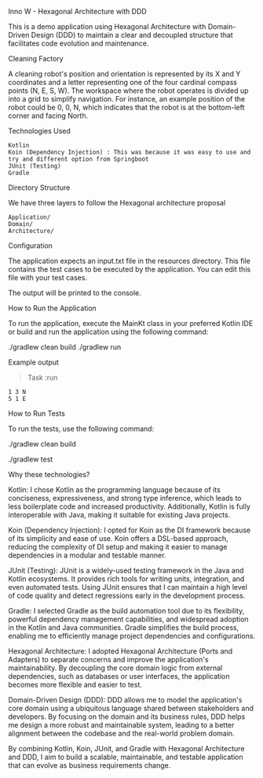 Inno W - Hexagonal Architecture with DDD

This is a demo application using Hexagonal Architecture with Domain-Driven Design (DDD) to maintain a clear and decoupled
structure that facilitates code evolution and maintenance.


Cleaning Factory

A cleaning robot's position and orientation is represented by its X and Y coordinates and a letter representing one of the
four cardinal compass points (N, E, S, W). The workspace where the robot operates is divided up into a grid to simplify
navigation. For instance, an example position of the robot could be 0, 0, N, which indicates that the robot is at the
bottom-left corner and facing North.

Technologies Used

    Kotlin
    Koin (Dependency Injection) : This was because it was easy to use and try and different option from Springboot
    JUnit (Testing)
    Gradle

Directory Structure

We have three layers to follow the Hexagonal architecture proposal

    Application/
    Domain/
    Architecture/

Configuration

The application expects an input.txt file in the resources directory. This file contains the test cases to be executed
by the application. You can edit this file with your test cases.

The output will be printed to the console.


How to Run the Application

To run the application, execute the MainKt class in your preferred Kotlin IDE or build and run the application using
the following command:

./gradlew clean build
./gradlew run

Example output
> Task :run
> 

    1 3 N
    5 1 E


How to Run Tests

To run the tests, use the following command:

./gradlew clean build

./gradlew test



Why these technologies?

Kotlin: I chose Kotlin as the programming language because of its conciseness, expressiveness, and strong type inference, which leads to less boilerplate code and increased productivity. Additionally, Kotlin is fully interoperable with Java, making it suitable for existing Java projects.

Koin (Dependency Injection): I opted for Koin as the DI framework because of its simplicity and ease of use. Koin offers a DSL-based approach, reducing the complexity of DI setup and making it easier to manage dependencies in a modular and testable manner.

JUnit (Testing): JUnit is a widely-used testing framework in the Java and Kotlin ecosystems. It provides rich tools for writing units, integration, and even automated tests. Using JUnit ensures that I can maintain a high level of code quality and detect regressions early in the development process.

Gradle: I selected Gradle as the build automation tool due to its flexibility, powerful dependency management capabilities, and widespread adoption in the Kotlin and Java communities. Gradle simplifies the build process, enabling me to efficiently manage project dependencies and configurations.

Hexagonal Architecture: I adopted Hexagonal Architecture (Ports and Adapters) to separate concerns and improve the application's maintainability. By decoupling the core domain logic from external dependencies, such as databases or user interfaces, the application becomes more flexible and easier to test.

Domain-Driven Design (DDD): DDD allows me to model the application's core domain using a ubiquitous language shared between stakeholders and developers. By focusing on the domain and its business rules, DDD helps me design a more robust and maintainable system, leading to a better alignment between the codebase and the real-world problem domain.

By combining Kotlin, Koin, JUnit, and Gradle with Hexagonal Architecture and DDD, I aim to build a scalable, maintainable, and testable application that can evolve as business requirements change.

